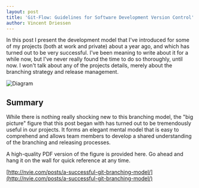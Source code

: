```yaml
---
layout: post
title: 'Git-Flow: Guidelines for Software Development Version Control'
author: Vincent Driessen
---
```


In this post I present the development model that I've introduced for some of
my projects (both at work and private) about a year ago, and which has turned
out to be very successful. I've been meaning to write about it for a while now,
but I've never really found the time to do so thoroughly, until now. I won't
talk about any of the projects details, merely about the branching strategy and
release management.

![Diagram](http://nvie.com/img/git-model@2x.png)

## Summary
While there is nothing really shocking new to this branching model, the "big
picture" figure that this post began with has turned out to be tremendously
useful in our projects. It forms an elegant mental model that is easy to
comprehend and allows team members to develop a shared understanding of the
branching and releasing processes.

A high-quality PDF version of the figure is provided here. Go ahead and hang it
on the wall for quick reference at any time.

[http://nvie.com/posts/a-successful-git-branching-model/](http://nvie.com/posts/a-successful-git-branching-model/)
